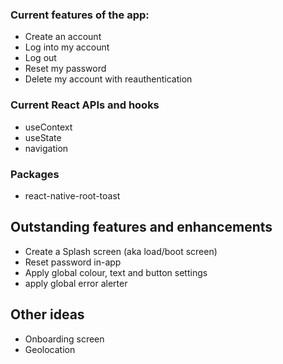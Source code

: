 ### Current features of the app:

 - Create an account
 - Log into my account
 - Log out
 - Reset my password
 - Delete my account with reauthentication

### Current React APIs and hooks

 - useContext
 - useState
 - navigation

 ### Packages

 - react-native-root-toast

## Outstanding features and enhancements

 - Create a Splash screen (aka load/boot screen)
 - Reset password in-app
 - Apply global colour, text and button settings
 - apply global error alerter


## Other ideas

 - Onboarding screen
 - Geolocation
